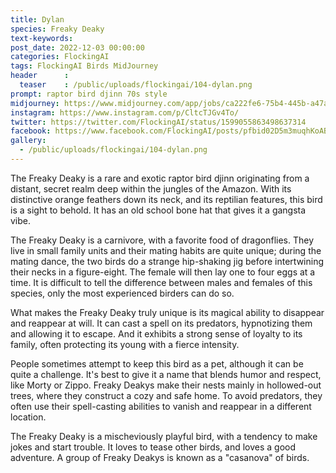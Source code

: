 ```yaml
---
title: Dylan
species: Freaky Deaky
text-keywords: 
post_date: 2022-12-03 00:00:00
categories: FlockingAI
tags: FlockingAI Birds MidJourney 
header      :
  teaser    : /public/uploads/flockingai/104-dylan.png
prompt: raptor bird djinn 70s style
midjourney: https://www.midjourney.com/app/jobs/ca222fe6-75b4-445b-a47a-69a290d40a4c
instagram: https://www.instagram.com/p/CltcTJGv4To/
twitter: https://twitter.com/FlockingAI/status/1599055863498637314
facebook: https://www.facebook.com/FlockingAI/posts/pfbid02D5m3muqhKoABh3to8DbG4x2YCu73FZKdmzKwHGQ9jnY4jsk6N7VAREkG86LU7LVsl
gallery: 
  - /public/uploads/flockingai/104-dylan.png
---
```


The Freaky Deaky is a rare and exotic raptor bird djinn originating from a distant, secret realm deep within the jungles of the Amazon. With its distinctive orange feathers down its neck, and its reptilian features, this bird is a sight to behold. It has an old school bone hat that gives it a gangsta vibe.

The Freaky Deaky is a carnivore, with a favorite food of dragonflies. They live in small family units and their mating habits are quite unique; during the mating dance, the two birds do a strange hip-shaking jig before intertwining their necks in a figure-eight. The female will then lay one to four eggs at a time. It is difficult to tell the difference between males and females of this species, only the most experienced birders can do so.

What makes the Freaky Deaky truly unique is its magical ability to disappear and reappear at will. It can cast a spell on its predators, hypnotizing them and allowing it to escape. And it exhibits a strong sense of loyalty to its family, often protecting its young with a fierce intensity.

People sometimes attempt to keep this bird as a pet, although it can be quite a challenge. It's best to give it a name that blends humor and respect, like Morty or Zippo. Freaky Deakys make their nests mainly in hollowed-out trees, where they construct a cozy and safe home. To avoid predators, they often use their spell-casting abilities to vanish and reappear in a different location.

The Freaky Deaky is a mischeviously playful bird, with a tendency to make jokes and start trouble. It loves to tease other birds, and loves a good adventure.  A group of Freaky Deakys is known as a "casanova" of birds.
